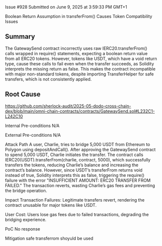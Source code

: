 Issue #928
Submitted on June 9, 2025 at 3:59:33 PM GMT+1

Boolean Return Assumption in transferFrom() Causes Token Compatibility Issues
## Summary
The GatewaySend contract incorrectly uses raw IERC20.transferFrom() calls wrapped in require() statements, expecting a boolean return value from all ERC20 tokens. However, tokens like USDT, which have a void return type, cause these calls to fail even when the transfer succeeds, as Solidity interprets the missing return as false. This makes the contract incompatible with major non-standard tokens, despite importing TransferHelper for safe transfers, which is not consistently applied.

## Root Cause
https://github.com/sherlock-audit/2025-05-dodo-cross-chain-dex/blob/main/omni-chain-contracts/contracts/GatewaySend.sol#L232C1-L242C10

Internal Pre-conditions
N/A

External Pre-conditions
N/A

Attack Path
A user, Charlie, tries to bridge 5,000 USDT from Ethereum to Polygon using depositAndCall(). After approving the GatewaySend contract to spend 5,000 USDT, Charlie initiates the transfer. The contract calls IERC20(USDT).transferFrom(charlie, contract, 5000), which successfully transfers the tokens, reducing Charlie’s balance and increasing the contract’s balance. However, since USDT’s transferFrom returns void instead of true, Solidity interprets this as false, triggering the require() failure with the error "INSUFFICIENT AMOUNT: ERC20 TRANSFER FROM FAILED." The transaction reverts, wasting Charlie’s gas fees and preventing the bridge operation.

Impact
Transaction Failures: Legitimate transfers revert, rendering the contract unusable for major tokens like USDT.

User Cost: Users lose gas fees due to failed transactions, degrading the bridging experience.

PoC
No response

Mitigation
safe transferrom shoyuld be used
